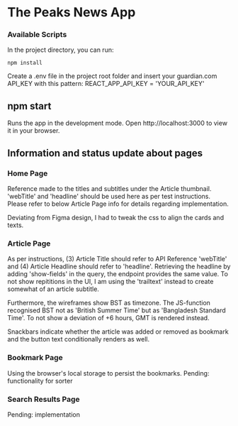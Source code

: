 # The Peaks News App

### Available Scripts

In the project directory, you can run:

```shell
npm install
```

Create a .env file in the project root folder and insert your guardian.com API_KEY with this pattern:
REACT_APP_API_KEY = 'YOUR_API_KEY'

## npm start

Runs the app in the development mode.
Open http://localhost:3000 to view it in your browser.

## Information and status update about pages

### Home Page

Reference made to the titles and subtitles under the Article thumbnail. 'webTitle' and 'headline' should be used here as per test instructions. Please refer to below Article Page info for details regarding implementation.

Deviating from Figma design, I had to tweak the css to align the cards and texts.

### Article Page

As per instructions, (3) Article Title should refer to API Reference 'webTitle' and (4) Article Headline should refer to 'headline'. Retrieving the headline by adding 'show-fields' in the query, the endpoint provides the same value.
To not show repititions in the UI, I am using the 'trailtext' instead to create somewhat of an article subtitle.

Furthermore, the wireframes show BST as timezone. The JS-function recognised BST not as 'British Summer Time' but as 'Bangladesh Standard Time'.
To not show a deviation of +6 hours, GMT is rendered instead.

Snackbars indicate whether the article was added or removed as bookmark and the button text conditionally renders as well.

### Bookmark Page

Using the browser's local storage to persist the bookmarks.
Pending: functionality for sorter

### Search Results Page

Pending: implementation
